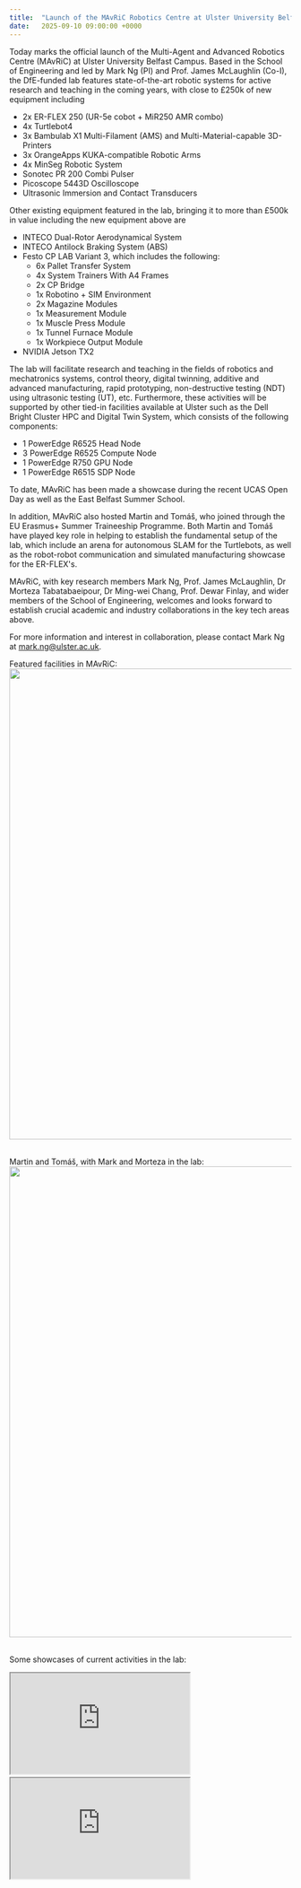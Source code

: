 ```yaml
---
title:  "Launch of the MAvRiC Robotics Centre at Ulster University Belfast Campus"
date:   2025-09-10 09:00:00 +0000
---
```


Today marks the official launch of the Multi-Agent and Advanced Robotics Centre (MAvRiC) at Ulster University Belfast Campus. Based in the School of Engineering and led by Mark Ng (PI) and Prof. James McLaughlin (Co-I), the DfE-funded lab features state-of-the-art robotic systems for active research and teaching in the coming years, with close to £250k of new equipment including
* 2x ER-FLEX 250 (UR-5e cobot + MiR250 AMR combo)
* 4x Turtlebot4
* 3x Bambulab X1 Multi-Filament (AMS) and Multi-Material-capable 3D-Printers
* 3x OrangeApps KUKA-compatible Robotic Arms
* 4x MinSeg Robotic System
* Sonotec PR 200 Combi Pulser
* Picoscope 5443D Oscilloscope
* Ultrasonic Immersion and Contact Transducers

Other existing equipment featured in the lab, bringing it to more than £500k in value including the new equipment above are
* INTECO Dual-Rotor Aerodynamical System
* INTECO Antilock Braking System (ABS)
* Festo CP LAB Variant 3, which includes the following:
  * 6x Pallet Transfer System
  * 4x System Trainers With A4 Frames
  * 2x CP Bridge
  * 1x Robotino + SIM Environment
  * 2x Magazine Modules
  * 1x Measurement Module
  * 1x Muscle Press Module
  * 1x Tunnel Furnace Module
  * 1x Workpiece Output Module  
* NVIDIA Jetson TX2

The lab will facilitate research and teaching in the fields of robotics and mechatronics systems, control theory, digital twinning, additive and advanced manufacturing, rapid prototyping, non-destructive testing (NDT) using ultrasonic testing (UT), etc. Furthermore, these activities will be supported by other tied-in facilities available at Ulster such as the Dell Bright Cluster HPC and Digital Twin System, which consists of the following components:
  * 1 PowerEdge R6525 Head Node
  * 3 PowerEdge R6525 Compute Node
  * 1 PowerEdge R750 GPU Node
  * 1 PowerEdge R6515 SDP Node  

To date, MAvRiC has been made a showcase during the recent UCAS Open Day as well as the East Belfast Summer School.

In addition, MAvRiC also hosted Martin and Tomáš, who joined through the EU Erasmus+ Summer Traineeship Programme. Both Martin and Tomáš have played key role in helping to establish the fundamental setup of the lab, which include an arena for autonomous SLAM for the Turtlebots, as well as the robot-robot communication and simulated manufacturing showcase for the ER-FLEX's. 

MAvRiC, with key research members Mark Ng, Prof. James McLaughlin, Dr Morteza Tabatabaeipour, Dr Ming-wei Chang, Prof. Dewar Finlay, and wider members of the School of Engineering, welcomes and looks forward to establish crucial academic and industry collaborations in the key tech areas above. 

For more information and interest in collaboration, please contact Mark Ng at [mark.ng@ulster.ac.uk](mailto:mark.ng@ulster.ac.uk).

Featured facilities in MAvRiC:
<img src="/assets/Figures/Facilities.png" width="840">  &emsp;

Martin and Tomáš, with Mark and Morteza in the lab:
 <img src="/assets/Figures/Erasmus.jpg" width="840">  &emsp;

Some showcases of current activities in the lab:
<iframe src="https://www.youtube.com/embed/Q9RnzF0kwnM?si=vaM_aFeNGs8VTOeO" width="320" height="180" frameborder="1" allowfullscreen> </iframe> &emsp;

<iframe src="https://www.youtube.com/embed/6QJiKrzK9bY?si=1XmLGugLnyXcKlAh" width="320" height="180" frameborder="1" allowfullscreen> </iframe>

